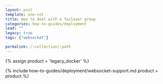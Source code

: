 ```yaml
---
layout: post
template: one-col
title: How to deal with a failover group
categories: how-to-guides/deployment
lead: ""
legacy: true
tags: ["websocket"]

permalink: /:collection/:path
---
```



{% assign product = 'legacy_docker' %}

{% include how-to-guides/deployment/websocket-support.md product = product %}
